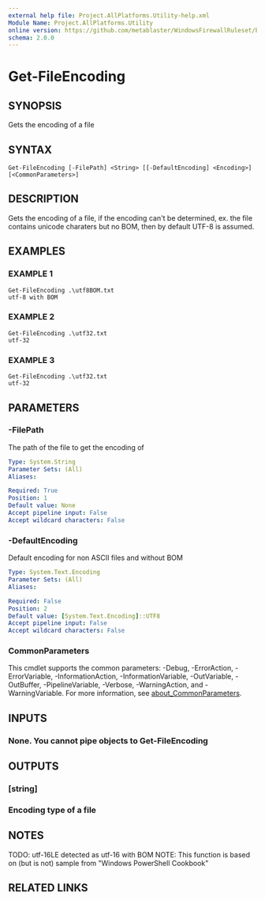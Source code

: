 ```yaml
---
external help file: Project.AllPlatforms.Utility-help.xml
Module Name: Project.AllPlatforms.Utility
online version: https://github.com/metablaster/WindowsFirewallRuleset/blob/develop/Modules/Project.AllPlatforms.Utility/Help/en-US/Get-FileEncoding.md
schema: 2.0.0
---
```


# Get-FileEncoding

## SYNOPSIS

Gets the encoding of a file

## SYNTAX

```none
Get-FileEncoding [-FilePath] <String> [[-DefaultEncoding] <Encoding>] [<CommonParameters>]
```

## DESCRIPTION

Gets the encoding of a file, if the encoding can't be determined, ex.
the file
contains unicode charaters but no BOM, then by default UTF-8 is assumed.

## EXAMPLES

### EXAMPLE 1

```none
Get-FileEncoding .\utf8BOM.txt
utf-8 with BOM
```

### EXAMPLE 2

```none
Get-FileEncoding .\utf32.txt
utf-32
```

### EXAMPLE 3

```none
Get-FileEncoding .\utf32.txt
utf-32
```

## PARAMETERS

### -FilePath

The path of the file to get the encoding of

```yaml
Type: System.String
Parameter Sets: (All)
Aliases:

Required: True
Position: 1
Default value: None
Accept pipeline input: False
Accept wildcard characters: False
```

### -DefaultEncoding

Default encoding for non ASCII files and without BOM

```yaml
Type: System.Text.Encoding
Parameter Sets: (All)
Aliases:

Required: False
Position: 2
Default value: [System.Text.Encoding]::UTF8
Accept pipeline input: False
Accept wildcard characters: False
```

### CommonParameters

This cmdlet supports the common parameters: -Debug, -ErrorAction, -ErrorVariable, -InformationAction, -InformationVariable, -OutVariable, -OutBuffer, -PipelineVariable, -Verbose, -WarningAction, and -WarningVariable. For more information, see [about_CommonParameters](http://go.microsoft.com/fwlink/?LinkID=113216).

## INPUTS

### None. You cannot pipe objects to Get-FileEncoding

## OUTPUTS

### [string]

### Encoding type of a file

## NOTES

TODO: utf-16LE detected as utf-16 with BOM
NOTE: This function is based on (but is not) sample from "Windows PowerShell Cookbook"

## RELATED LINKS


